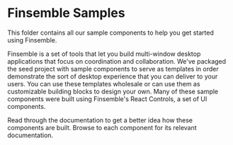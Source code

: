 #  Finsemble Samples

This folder contains all our sample components to help you get started using Finsemble. 

Finsemble is a set of tools that let you build multi-window desktop applications that focus on coordination and collaboration. We've packaged the seed project with sample components to serve as templates in order demonstrate the sort of desktop experience that you can deliver to your users. You can use these templates wholesale or can use them as customizable building blocks to design your own. Many of these sample components were built using Finsemble's React Controls, a set of UI components. 

Read through the documentation to get a better idea how these components are built. Browse to each component for its relevant documentation. 


